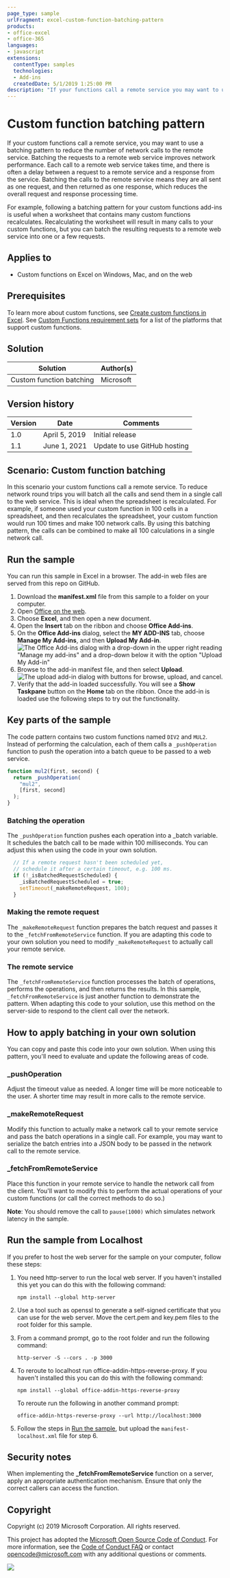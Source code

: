 ```yaml
---
page_type: sample
urlFragment: excel-custom-function-batching-pattern
products:
- office-excel
- office-365
languages:
- javascript
extensions:
  contentType: samples
  technologies:
  - Add-ins
  createdDate: 5/1/2019 1:25:00 PM
description: "If your functions call a remote service you may want to use a batching pattern to reduce the number of network calls to the service."
---
```


# Custom function batching pattern

If your custom functions call a remote service, you may want to use a batching pattern to reduce the number of network calls to the remote service. Batching the requests to a remote web service improves network performance. Each call to a remote web service takes time, and there is often a delay between a request to a remote service and a response from the service. Batching the calls to the remote service means they are all sent as one request, and then returned as one response, which reduces the overall request and response processing time. 

For example, following a batching pattern for your custom functions add-ins is useful when a worksheet that contains many custom functions recalculates. Recalculating the worksheet will result in many calls to your custom functions, but you can batch the resulting requests to a remote web service into one or a few requests. 

## Applies to

- Custom functions on Excel on Windows, Mac, and on the web

## Prerequisites

To learn more about custom functions, see [Create custom functions in Excel](https://learn.microsoft.com/office/dev/add-ins/excel/custom-functions-overview). See [Custom Functions requirement sets](https://learn.microsoft.com/office/dev/add-ins/reference/requirement-sets/custom-functions-requirement-sets) for a list of the platforms that support custom functions.

## Solution

Solution | Author(s)
---------|----------
Custom function batching | Microsoft

## Version history

Version  | Date | Comments
---------| -----| --------
1.0  | April 5, 2019 | Initial release
1.1 | June 1, 2021 | Update to use GitHub hosting

## Scenario: Custom function batching

In this scenario your custom functions call a remote service. To reduce network round trips you will batch all the calls and send them in a single call to the web service. This is ideal when the spreadsheet is recalculated. For example, if someone used your custom function in 100 cells in a spreadsheet, and then recalculates the spreadsheet, your custom function would run 100 times and make 100 network calls. By using this batching pattern, the calls can be combined to make all 100 calculations in a single network call.

## Run the sample

You can run this sample in Excel in a browser. The add-in web files are served from this repo on GitHub.
1. Download the **manifest.xml** file from this sample to a folder on your computer.
1. Open [Office on the web](https://office.live.com/).
1. Choose **Excel**, and then open a new document.
1. Open the **Insert** tab on the ribbon and choose **Office Add-ins**.
1. On the **Office Add-ins** dialog, select the **MY ADD-INS** tab, choose **Manage My Add-ins**, and then **Upload My Add-in**.
   ![The Office Add-ins dialog with a drop-down in the upper right reading "Manage my add-ins" and a drop-down below it with the option "Upload My Add-in"](../../Samples/images/office-add-ins-my-account.png)
1. Browse to the add-in manifest file, and then select **Upload**.
   ![The upload add-in dialog with buttons for browse, upload, and cancel.
](../../Samples/images/upload-add-in.png)
1. Verify that the add-in loaded successfully. You will see a **Show Taskpane** button on the **Home** tab on the ribbon.
Once the add-in is loaded use the following steps to try out the functionality.

## Key parts of the sample

The code pattern contains two custom functions named `DIV2` and `MUL2`. Instead of performing the calculation, each of them calls a `_pushOperation` function to push the operation into a batch queue to be passed to a web service.

```javascript
function mul2(first, second) {
  return _pushOperation(
    "mul2",
    [first, second]
  );
}
```

### Batching the operation

The `_pushOperation` function pushes each operation into a _batch variable. It schedules the batch call to be made within 100 milliseconds. You can adjust this when using the code in your own solution.

```javascript
  // If a remote request hasn't been scheduled yet,
  // schedule it after a certain timeout, e.g. 100 ms.
  if (!_isBatchedRequestScheduled) {
    _isBatchedRequestScheduled = true;
    setTimeout(_makeRemoteRequest, 100);
  }
```

### Making the remote request

The `_makeRemoteRequest` function prepares the batch request and passes it to the `_fetchFromRemoteService` function. If you are adapting this code to your own solution you need to modify `_makeRemoteRequest` to actually call your remote service.

### The remote service

The `_fetchFromRemoteService` function processes the batch of operations, performs the operations, and then returns the results. In this sample, `_fetchFromRemoteService` is just another function to demonstrate the pattern. When adapting this code to your solution, use this method on the server-side to respond to the client call over the network.

## How to apply batching in your own solution

You can copy and paste this code into your own solution. When using this pattern, you'll need to evaluate and update the following areas of code.

### _pushOperation

Adjust the timeout value as needed. A longer time will be more noticeable to the user. A shorter time may result in more calls to the remote service.

### _makeRemoteRequest

Modify this function to actually make a network call to your remote service and pass the batch operations in a single call. For example, you may want to serialize the batch entries into a JSON body to be passed in the network call to the remote service.

### _fetchFromRemoteService

Place this function in your remote service to handle the network call from the client. You'll want to modify this to perform the actual operations of your custom functions (or call the correct methods to do so.)

**Note**: You should remove the call to `pause(1000)` which simulates network latency in the sample.

## Run the sample from Localhost

If you prefer to host the web server for the sample on your computer, follow these steps:

1. You need http-server to run the local web server. If you haven't installed this yet you can do this with the following command:
    
    ```console
    npm install --global http-server
    ```
    
2. Use a tool such as openssl to generate a self-signed certificate that you can use for the web server. Move the cert.pem and key.pem files to the root folder for this sample.
3. From a command prompt, go to the root folder and run the following command:
    
    ```console
    http-server -S --cors . -p 3000
    ```
    
4. To reroute to localhost run office-addin-https-reverse-proxy. If you haven't installed this you can do this with the following command:
    
    ```console
    npm install --global office-addin-https-reverse-proxy
    ```
    
    To reroute run the following in another command prompt:
    
    ```console
    office-addin-https-reverse-proxy --url http://localhost:3000
    ```
    
5. Follow the steps in [Run the sample](#run-the-sample), but upload the `manifest-localhost.xml` file for step 6.

## Security notes

When implementing the **_fetchFromRemoteService** function on a server, apply an appropriate authentication mechanism. Ensure that only the correct callers can access the function.

## Copyright

Copyright (c) 2019 Microsoft Corporation. All rights reserved.

This project has adopted the [Microsoft Open Source Code of Conduct](https://opensource.microsoft.com/codeofconduct/). For more information, see the [Code of Conduct FAQ](https://opensource.microsoft.com/codeofconduct/faq/) or contact [opencode@microsoft.com](mailto:opencode@microsoft.com) with any additional questions or comments.

<img src="https://pnptelemetry.azurewebsites.net/pnp-officeaddins/excel-custom-functions/batching" />
